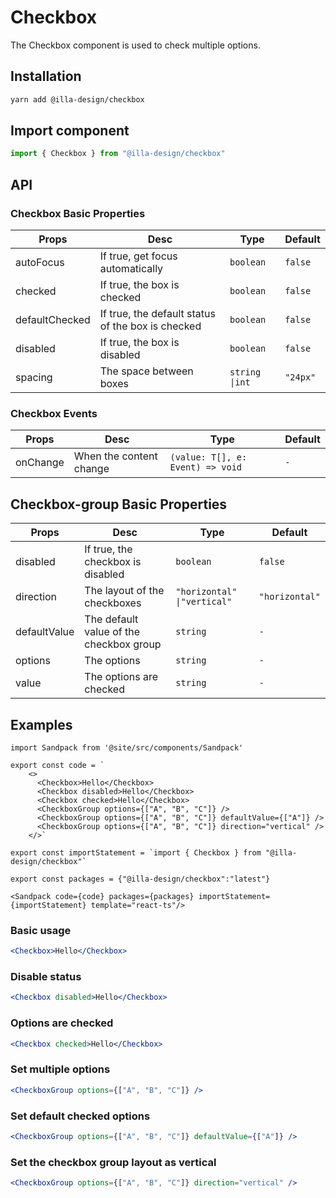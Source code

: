 # Checkbox

The Checkbox component is used to check multiple options.

## Installation

```bash
yarn add @illa-design/checkbox
```

## Import component

```jsx
import { Checkbox } from "@illa-design/checkbox"
```

## API

### Checkbox Basic Properties

| Props          | Desc                                              | Type            | Default  |
| -------------- | ------------------------------------------------- | --------------- | -------- |
| autoFocus      | If true, get focus automatically                  | `boolean`       | `false`  |
| checked        | If true, the box is checked                       | `boolean`       | `false`  |
| defaultChecked | If true, the default status of the box is checked | `boolean`       | `false`  |
| disabled       | If true, the box is disabled                      | `boolean`       | `false`  |
| spacing        | The space between boxes                           | `string \|int ` | `"24px"` |

### Checkbox Events

| Props    | Desc                    | Type                             | Default |
| -------- | ----------------------- | -------------------------------- | ------- |
| onChange | When the content change | `(value: T[], e: Event) => void` | `-`     |

## Checkbox-group Basic Properties

| Props        | Desc                                    | Type                         | Default        |
| ------------ | --------------------------------------- | ---------------------------- | -------------- |
| disabled     | If true, the checkbox is disabled       | `boolean`                    | `false`        |
| direction    | The layout of the checkboxes            | `"horizontal" \|"vertical" ` | `"horizontal"` |
| defaultValue | The default value of the checkbox group | `string `                    | `-`            |
| options      | The options                             | `string `                    | `-`            |
| value        | The options are checked                 | `string `                    | `-`            |

## Examples
```mdx-code-block
import Sandpack from '@site/src/components/Sandpack'

export const code = `
    <>
      <Checkbox>Hello</Checkbox>
      <Checkbox disabled>Hello</Checkbox>
      <Checkbox checked>Hello</Checkbox>
      <CheckboxGroup options={["A", "B", "C"]} />
      <CheckboxGroup options={["A", "B", "C"]} defaultValue={["A"]} />
      <CheckboxGroup options={["A", "B", "C"]} direction="vertical" />
    </>`

export const importStatement = `import { Checkbox } from "@illa-design/checkbox"`

export const packages = {"@illa-design/checkbox":"latest"}

<Sandpack code={code} packages={packages} importStatement={importStatement} template="react-ts"/>
```
### Basic usage

```jsx
<Checkbox>Hello</Checkbox>
```

### Disable status

```jsx
<Checkbox disabled>Hello</Checkbox>
```

### Options are checked

```jsx
<Checkbox checked>Hello</Checkbox>
```

### Set multiple options

```jsx
<CheckboxGroup options={["A", "B", "C"]} />
```

### Set default checked options

```jsx
<CheckboxGroup options={["A", "B", "C"]} defaultValue={["A"]} />
```

### Set the checkbox group layout as vertical

```jsx
<CheckboxGroup options={["A", "B", "C"]} direction="vertical" />
```
